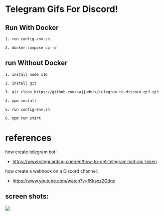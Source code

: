 # Telegram Gifs For Discord!

## Run With Docker

`1. run config-env.sh`

`2. docker-compose up -d`

## run Without Docker

`1. install node x16`

`2. install git`

`3. git clone https://github.com/sajjadmrx/telegram-to-discord-gif.git`

`4. npm install`

`5. run config-env.sh`

`6. npm run start`

# references

how create telegram bot:

+ https://www.siteguarding.com/en/how-to-get-telegram-bot-api-token

how create a webhook on a Discord channel:

+ https://www.youtube.com/watch?v=fKksxz2Gdnc


## screen shots:

<img src="./github/Screenshot%202023-02-19%20134202.png"/>
